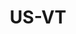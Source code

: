 ---
post_id:    2019-US-VT
title:      US-VT
images:
  - ext:    00.jpg
    width:  2400
    height: 3600
---